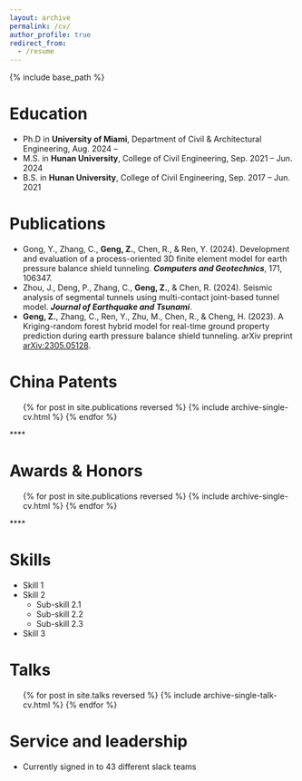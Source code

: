 ```yaml
---
layout: archive
permalink: /cv/
author_profile: true
redirect_from:
  - /resume
---
```


{% include base_path %}

Education
======
* Ph.D in **University of Miami**, Department of Civil & Architectural Engineering, Aug. 2024 –
* M.S. in **Hunan University**, College of Civil Engineering, Sep. 2021 – Jun. 2024
* B.S. in **Hunan University**, College of Civil Engineering, Sep. 2017 – Jun. 2021

Publications
======
* Gong, Y., Zhang, C., **Geng, Z.**, Chen, R., & Ren, Y. (2024). Development and evaluation of a process-oriented 3D finite element model for earth pressure balance shield tunneling.
   ***Computers and Geotechnics***, 171, 106347.
* Zhou, J., Deng, P., Zhang, C., **Geng, Z.**, & Chen, R. (2024). Seismic analysis of segmental tunnels using multi-contact joint-based tunnel model. ***Journal of Earthquake and Tsunami***.
* **Geng, Z.**, Zhang, C., Ren, Y., Zhu, M., Chen, R., & Cheng, H. (2023). A Kriging-random forest hybrid model for real-time ground property prediction during earth pressure balance shield 
   tunneling. arXiv preprint [arXiv:2305.05128](https://arxiv.org/abs/2305.05128).


China Patents
======
  <ul>{% for post in site.publications reversed %}
    {% include archive-single-cv.html %}
  {% endfor %}</ul>****


Awards & Honors
======
  <ul>{% for post in site.publications reversed %}
    {% include archive-single-cv.html %}
  {% endfor %}</ul>****


Skills
======
* Skill 1
* Skill 2
  * Sub-skill 2.1
  * Sub-skill 2.2
  * Sub-skill 2.3
* Skill 3


  
Talks
======
  <ul>{% for post in site.talks reversed %}
    {% include archive-single-talk-cv.html  %}
  {% endfor %}</ul>
  
  
Service and leadership
======
* Currently signed in to 43 different slack teams
